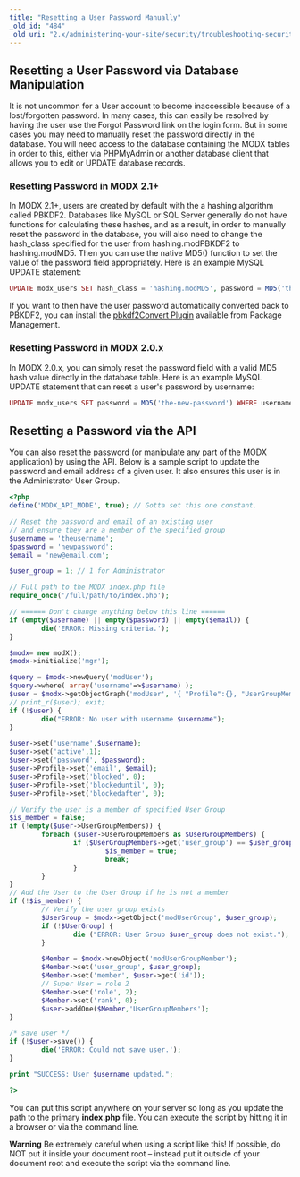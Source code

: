 ```yaml
---
title: "Resetting a User Password Manually"
_old_id: "484"
_old_uri: "2.x/administering-your-site/security/troubleshooting-security/resetting-a-user-password-manually"
---
```


## Resetting a User Password via Database Manipulation

It is not uncommon for a User account to become inaccessible because of a lost/forgotten password. In many cases, this can easily be resolved by having the user use the Forgot Password link on the login form. But in some cases you may need to manually reset the password directly in the database. You will need access to the database containing the MODX tables in order to this, either via PHPMyAdmin or another database client that allows you to edit or UPDATE database records.

### Resetting Password in MODX 2.1+

In MODX 2.1+, users are created by default with the a hashing algorithm called PBKDF2. Databases like MySQL or SQL Server generally do not have functions for calculating these hashes, and as a result, in order to manually reset the password in the database, you will also need to change the hash\_class specified for the user from hashing.modPBKDF2 to hashing.modMD5. Then you can use the native MD5() function to set the value of the password field appropriately. Here is an example MySQL UPDATE statement:

``` php
UPDATE modx_users SET hash_class = 'hashing.modMD5', password = MD5('the-new-password') WHERE username = 'theusername';
```

If you want to then have the user password automatically converted back to PBKDF2, you can install the [pbkdf2Convert Plugin](http://modx.com/extras/package/pbkdf2convert) available from Package Management.

### Resetting Password in MODX 2.0.x

In MODX 2.0.x, you can simply reset the password field with a valid MD5 hash value directly in the database table. Here is an example MySQL UPDATE statement that can reset a user's password by username:

``` php
UPDATE modx_users SET password = MD5('the-new-password') WHERE username = 'theusername';
```

## Resetting a Password via the API

You can also reset the password (or manipulate any part of the MODX application) by using the API. Below is a sample script to update the password and email address of a given user. It also ensures this user is in the Administrator User Group.

``` php
<?php
define('MODX_API_MODE', true); // Gotta set this one constant.

// Reset the password and email of an existing user
// and ensure they are a member of the specified group
$username = 'theusername';
$password = 'newpassword';
$email = 'new@email.com';

$user_group = 1; // 1 for Administrator

// Full path to the MODX index.php file
require_once('/full/path/to/index.php');

// ====== Don't change anything below this line ======
if (empty($username) || empty($password) || empty($email)) {
        die('ERROR: Missing criteria.');
}

$modx= new modX();
$modx->initialize('mgr');

$query = $modx->newQuery('modUser');
$query->where( array('username'=>$username) );
$user = $modx->getObjectGraph('modUser', '{ "Profile":{}, "UserGroupMembers":{} }', $query);
// print_r($user); exit;
if (!$user) {
        die("ERROR: No user with username $username");
}

$user->set('username',$username);
$user->set('active',1);
$user->set('password', $password);
$user->Profile->set('email', $email);
$user->Profile->set('blocked', 0);
$user->Profile->set('blockeduntil', 0);
$user->Profile->set('blockedafter', 0);

// Verify the user is a member of specified User Group
$is_member = false;
if (!empty($user->UserGroupMembers)) {
        foreach ($user->UserGroupMembers as $UserGroupMembers) {
                if ($UserGroupMembers->get('user_group') == $user_group) {
                        $is_member = true;
                        break;
                }
        }
}
// Add the User to the User Group if he is not a member
if (!$is_member) {
        // Verify the user group exists
        $UserGroup = $modx->getObject('modUserGroup', $user_group);
        if (!$UserGroup) {
                die ("ERROR: User Group $user_group does not exist.");
        }

        $Member = $modx->newObject('modUserGroupMember');
        $Member->set('user_group', $user_group);
        $Member->set('member', $user->get('id'));
        // Super User = role 2
        $Member->set('role', 2);
        $Member->set('rank', 0);
        $user->addOne($Member,'UserGroupMembers');
}

/* save user */
if (!$user->save()) {
        die('ERROR: Could not save user.');
}

print "SUCCESS: User $username updated.";

?>
```

You can put this script anywhere on your server so long as you update the path to the primary **index.php** file. You can execute the script by hitting it in a browser or via the command line.

**Warning**
Be extremely careful when using a script like this! If possible, do NOT put it inside your document root – instead put it outside of your document root and execute the script via the command line.